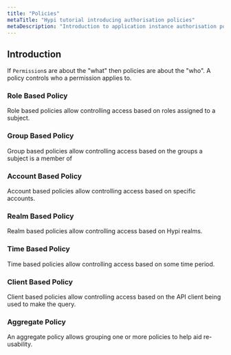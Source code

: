 ```yaml
---
title: "Policies"
metaTitle: "Hypi tutorial introducing authorisation policies"
metaDescription: "Introduction to application instance authorisation policies on the Hypi platform"
---
```


## Introduction
If `Permission`s are about the "what" then policies are about the "who".
A policy controls who a permission applies to.

### Role Based Policy 
Role based policies allow controlling access based on roles assigned to a subject.

### Group Based Policy 
Group based policies allow controlling access based on the groups a subject is a member of

### Account Based Policy 
Account based policies allow controlling access based on specific accounts.

### Realm Based Policy 
Realm based policies allow controlling access based on Hypi realms.

### Time Based Policy 
Time based policies allow controlling access based on some time period.

### Client Based Policy 
Client based policies allow controlling access based on the API client being used to make the query.

### Aggregate Policy 
An aggregate policy allows grouping one or more policies to help aid re-usability.

